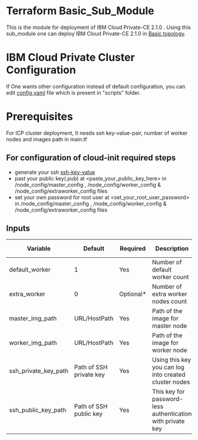 	
# Terraform Basic_Sub_Module

This is the module for deployment of IBM Cloud Private-CE 2.1.0 . Using this sub_module one can deploy IBM Cloud Private-CE 2.1.0 in [Basic topology][1].

[1]: https://www.ibm.com/developerworks/community/blogs/5092bd93-e659-4f89-8de2-a7ac980487f0/entry/Availability_considerations_for_single_ICP_cluster_topologies?lang=en

# IBM Cloud Private Cluster Configuration

If One wants other configuration instead of default configuration, you can edit [config.yaml][2] file which is present in "scripts" folder.

[2]: https://www.ibm.com/support/knowledgecenter/SSBS6K_2.1.0/installing/config_yaml.html

# Prerequisites

For ICP cluster deployment, It needs ssh key-value-pair, number of worker nodes and images path in main.tf

## For configuration of cloud-init required steps

- generate your ssh [ssh-key-value](https://www.digitalocean.com/community/tutorials/how-to-set-up-ssh-keys-on-ubuntu-1604) 
- past your public key(.pub) at <paste_your_public_key_here> in /node_config/master_config , /node_config/worker_config & /node_config/extraworker_config files
- set your own password for root user at <set_your_root_user_password> in /node_config/master_config , /node_config/worker_config & /node_config/extraworker_config files

## Inputs
| Variable           | Default       |Required| Description                            |File Location
|--------------------|---------------|--------|----------------------------------------|--------
|default_worker      |1              |Yes    |Number of default worker count|main.tf
|extra_worker          | 0              |Optional*     |Number of extra worker nodes count  |main.tf
|master_img_path          | URL/HostPath        |Yes     |Path of the image for master node | main.tf
|worker_img_path          |    URL/HostPath        |Yes     |Path of the image for worker node | main.tf
|ssh_private_key_path          |  Path of SSH private key |Yes |Using this key you can log into created cluster nodes  |main.tf
|ssh_public_key_path          |  Path of SSH public key |Yes  |This key for password-less authentication with private key |main.tf
